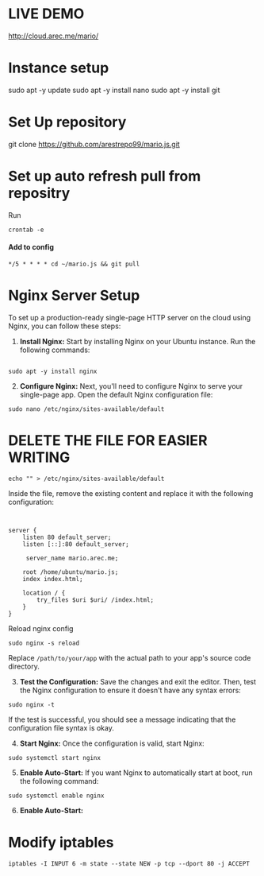 # LIVE DEMO
http://cloud.arec.me/mario/


# Instance setup
sudo apt -y update
sudo apt -y install nano
sudo apt -y install git

# Set Up repository
git clone https://github.com/arestrepo99/mario.js.git

# Set up auto refresh pull from repositry
Run
```
crontab -e
```
#### Add to config
```
*/5 * * * * cd ~/mario.js && git pull
```


# Nginx Server Setup
To set up a production-ready single-page HTTP server on the cloud using Nginx, you can follow these steps:

1. **Install Nginx:** Start by installing Nginx on your Ubuntu instance. Run the following commands:

```

sudo apt -y install nginx

```

2. **Configure Nginx:** Next, you'll need to configure Nginx to serve your single-page app. Open the default Nginx configuration file:

```
sudo nano /etc/nginx/sites-available/default
```

# DELETE THE FILE FOR EASIER WRITING
```
echo "" > /etc/nginx/sites-available/default
```

Inside the file, remove the existing content and replace it with the following configuration:

```


server {
    listen 80 default_server;
    listen [::]:80 default_server;

	 server_name mario.arec.me;

    root /home/ubuntu/mario.js;
    index index.html;

    location / {
        try_files $uri $uri/ /index.html;
    }
}
```

Reload nginx config
```
sudo nginx -s reload
```

Replace `/path/to/your/app` with the actual path to your app's source code directory.

3. **Test the Configuration:** Save the changes and exit the editor. Then, test the Nginx configuration to ensure it doesn't have any syntax errors:

```
sudo nginx -t
```

If the test is successful, you should see a message indicating that the configuration file syntax is okay.

4. **Start Nginx:** Once the configuration is valid, start Nginx:

```
sudo systemctl start nginx
```

5. **Enable Auto-Start:** If you want Nginx to automatically start at boot, run the following command:

```
sudo systemctl enable nginx

```

6. **Enable Auto-Start:** 

# Modify iptables
```
iptables -I INPUT 6 -m state --state NEW -p tcp --dport 80 -j ACCEPT
```

